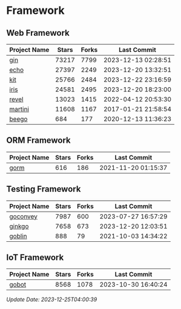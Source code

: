 # Framework

## Web Framework
| Project Name | Stars | Forks | Last Commit |
| ------------ | ----- | ----- | ----------- |
| [gin](https://github.com/gin-gonic/gin) | 73217 | 7799 | 2023-12-13 02:28:51 |
| [echo](https://github.com/labstack/echo) | 27397 | 2249 | 2023-12-20 13:32:51 |
| [kit](https://github.com/go-kit/kit) | 25766 | 2484 | 2023-12-22 23:16:59 |
| [iris](https://github.com/kataras/iris) | 24581 | 2495 | 2023-12-20 18:23:00 |
| [revel](https://github.com/revel/revel) | 13023 | 1415 | 2022-04-12 20:53:30 |
| [martini](https://github.com/go-martini/martini) | 11608 | 1167 | 2017-01-21 21:58:54 |
| [beego](https://github.com/astaxie/beego) | 684 | 177 | 2020-12-13 11:36:23 |

## ORM Framework
| Project Name | Stars | Forks | Last Commit |
| ------------ | ----- | ----- | ----------- |
| [gorm](https://github.com/jinzhu/gorm) | 616 | 186 | 2021-11-20 01:15:37 |

## Testing Framework
| Project Name | Stars | Forks | Last Commit |
| ------------ | ----- | ----- | ----------- |
| [goconvey](https://github.com/smartystreets/goconvey) | 7987 | 600 | 2023-07-27 16:57:29 |
| [ginkgo](https://github.com/onsi/ginkgo) | 7658 | 673 | 2023-12-20 12:03:51 |
| [goblin](https://github.com/franela/goblin) | 888 | 79 | 2021-10-03 14:34:22 |

## IoT Framework
| Project Name | Stars | Forks | Last Commit |
| ------------ | ----- | ----- | ----------- |
| [gobot](https://github.com/hybridgroup/gobot) | 8568 | 1078 | 2023-10-30 16:40:24 |

*Update Date: 2023-12-25T04:00:39*